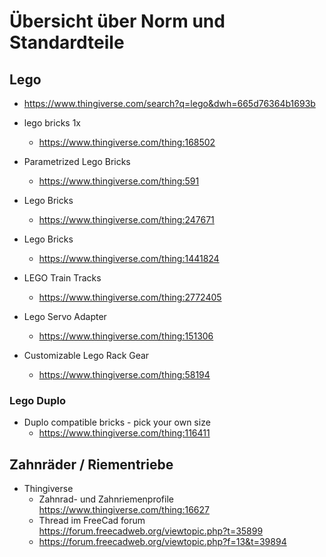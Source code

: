 # Übersicht über Norm und Standardteile

## Lego
* https://www.thingiverse.com/search?q=lego&dwh=665d76364b1693b

* lego bricks 1x
  * https://www.thingiverse.com/thing:168502
* Parametrized Lego Bricks
  * https://www.thingiverse.com/thing:591
* Lego Bricks
  * https://www.thingiverse.com/thing:247671
* Lego Bricks
  * https://www.thingiverse.com/thing:1441824
  
* LEGO Train Tracks
  * https://www.thingiverse.com/thing:2772405
  
* Lego Servo Adapter
  * https://www.thingiverse.com/thing:151306
* Customizable Lego Rack Gear
  * https://www.thingiverse.com/thing:58194
  

### Lego Duplo
* Duplo compatible bricks - pick your own size
  * https://www.thingiverse.com/thing:116411
  
 ## Zahnräder / Riementriebe
 * Thingiverse
   * Zahnrad- und Zahnriemenprofile https://www.thingiverse.com/thing:16627 
   * Thread im FreeCad forum https://forum.freecadweb.org/viewtopic.php?t=35899
   * https://forum.freecadweb.org/viewtopic.php?f=13&t=39894
